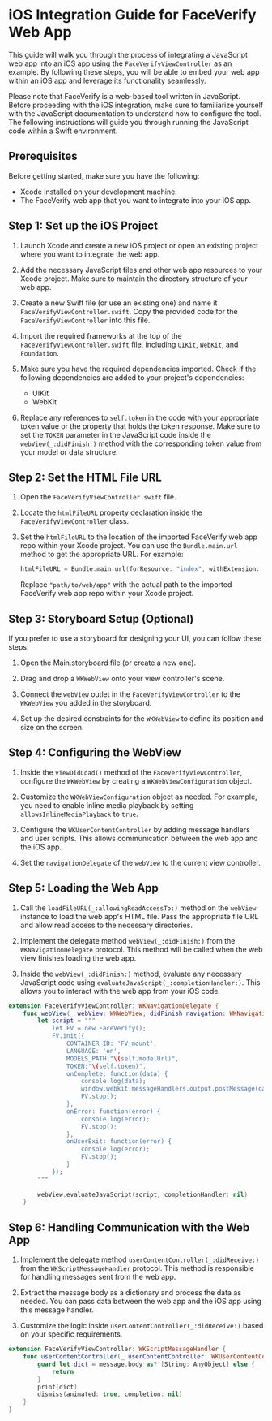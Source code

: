 # iOS Integration Guide for FaceVerify Web App

This guide will walk you through the process of integrating a JavaScript web app into an iOS app using the `FaceVerifyViewController` as an example. By following these steps, you will be able to embed your web app within an iOS app and leverage its functionality seamlessly.

Please note that FaceVerify is a web-based tool written in JavaScript. Before proceeding with the iOS integration, make sure to familiarize yourself with the JavaScript documentation to understand how to configure the tool. The following instructions will guide you through running the JavaScript code within a Swift environment.

## Prerequisites

Before getting started, make sure you have the following:

- Xcode installed on your development machine.
- The FaceVerify web app that you want to integrate into your iOS app.

## Step 1: Set up the iOS Project

1. Launch Xcode and create a new iOS project or open an existing project where you want to integrate the web app.

2. Add the necessary JavaScript files and other web app resources to your Xcode project. Make sure to maintain the directory structure of your web app.

3. Create a new Swift file (or use an existing one) and name it `FaceVerifyViewController.swift`. Copy the provided code for the `FaceVerifyViewController` into this file.

4. Import the required frameworks at the top of the `FaceVerifyViewController.swift` file, including `UIKit`, `WebKit`, and `Foundation`.

5. Make sure you have the required dependencies imported. Check if the following dependencies are added to your project's dependencies:

   - UIKit
   - WebKit

6. Replace any references to `self.token` in the code with your appropriate token value or the property that holds the token response. Make sure to set the `TOKEN` parameter in the JavaScript code inside the `webView(_:didFinish:)` method with the corresponding token value from your model or data structure.

## Step 2: Set the HTML File URL

1. Open the `FaceVerifyViewController.swift` file.

2. Locate the `htmlFileURL` property declaration inside the `FaceVerifyViewController` class.

3. Set the `htmlFileURL` to the location of the imported FaceVerify web app repo within your Xcode project. You can use the `Bundle.main.url` method to get the appropriate URL. For example:

   ```swift
   htmlFileURL = Bundle.main.url(forResource: "index", withExtension: "html", subdirectory: "path/to/web/app")!
   ```

   Replace `"path/to/web/app"` with the actual path to the imported FaceVerify web app repo within your Xcode project.

## Step 3: Storyboard Setup (Optional)

If you prefer to use a storyboard for designing your UI, you can follow these steps:

1. Open the Main.storyboard file (or create a new one).

2. Drag and drop a `WKWebView` onto your view controller's scene.

3. Connect the `webView` outlet in the `FaceVerifyViewController` to the `WKWebView` you added in the storyboard.

4. Set up the desired constraints for the `WKWebView` to define its position and size on the screen.

## Step 4: Configuring the WebView

1. Inside the `viewDidLoad()` method of the `FaceVerifyViewController`, configure the `WKWebView` by creating a `WKWebViewConfiguration` object.

2. Customize the `WKWebViewConfiguration` object as needed. For example, you need to enable inline media playback by setting `allowsInlineMediaPlayback` to `true`.

3. Configure the `WKUserContentController` by adding message handlers and user scripts. This allows communication between the web app and the iOS app.

4. Set the `navigationDelegate` of the `webView` to the current view controller.

## Step 5: Loading the Web App

1. Call the `loadFileURL(_:allowingReadAccessTo:)` method on the `webView` instance to load the web app's HTML file. Pass the appropriate file URL and allow read access to the necessary directories.

2. Implement the delegate method `webView(_:didFinish:)` from the `WKNavigationDelegate` protocol. This method will be called when the web view finishes loading the web app.

3. Inside the `webView(_:didFinish:)` method, evaluate any necessary JavaScript code using `evaluateJavaScript(_:completionHandler:)`. This allows you to interact with the web app from your iOS code.

```swift
extension FaceVerifyViewController: WKNavigationDelegate {
    func webView(_ webView: WKWebView, didFinish navigation: WKNavigation!) {
        let script = """
            let FV = new FaceVerify();
            FV.init({
                CONTAINER_ID: 'FV_mount',
                LANGUAGE: 'en',
                MODELS_PATH:"\(self.modelUrl)",
                TOKEN:"\(self.token)",
                onComplete: function(data) {
                    console.log(data);
                    window.webkit.messageHandlers.output.postMessage(data);
                    FV.stop();
                },
                onError: function(error) {
                    console.log(error);
                    FV.stop();
                },
                onUserExit: function(error) {
                    console.log(error);
                    FV.stop();
                }
            });
        """
        
        webView.evaluateJavaScript(script, completionHandler: nil)
    }
```

## Step 6: Handling Communication with the Web App

1. Implement the delegate method `userContentController(_:didReceive:)` from the `WKScriptMessageHandler` protocol. This method is responsible for handling messages sent from the web app.

2. Extract the message body as a dictionary and process the data as needed. You can pass data between the web app and the iOS app using this message handler.

3. Customize the logic inside `userContentController(_:didReceive:)` based on your specific requirements.

```swift
extension FaceVerifyViewController: WKScriptMessageHandler {
    func userContentController(_ userContentController: WKUserContentController, didReceive message: WKScriptMessage) {
        guard let dict = message.body as? [String: AnyObject] else {
            return
        }
        print(dict)
        dismiss(animated: true, completion: nil)
    }
}
```
